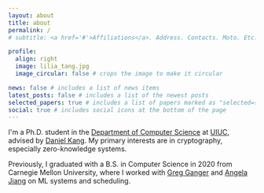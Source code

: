 ```yaml
---
layout: about
title: about
permalink: /
# subtitle: <a href='#'>Affiliations</a>. Address. Contacts. Moto. Etc.

profile:
  align: right
  image: lilia_tang.jpg
  image_circular: false # crops the image to make it circular

news: false # includes a list of news items
latest_posts: false # includes a list of the newest posts
selected_papers: true # includes a list of papers marked as "selected={true}"
social: true # includes social icons at the bottom of the page
---
```


I'm a Ph.D. student in the
[Department of Computer Science](https://cs.illinois.edu/) at
[UIUC](https://illinois.edu/), advised by
[Daniel Kang](https://ddkang.github.io/). My primary interests are in
cryptography, especially zero-knowledge systems.

Previously, I graduated with a B.S. in Computer Science in 2020 from Carnegie
Mellon University, where I worked with
[Greg Ganger](http://users.ece.cmu.edu/~ganger/) and
[Angela Jiang](https://angelajiang.carrd.co/) on ML systems and scheduling.
